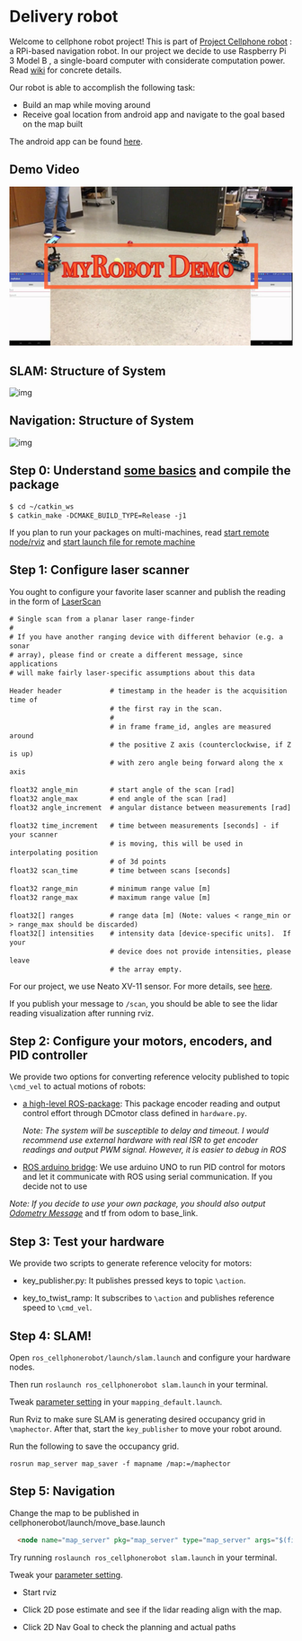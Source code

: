 # Delivery robot
Welcome to cellphone robot project! This is part of [Project Cellphone robot](https://github.com/wang3303/ros_cellphonerobot)
: a RPi-based navigation robot. In our project we decide to use Raspberry Pi 3 Model B
, a single-board computer with considerate computation power. Read [wiki](https://github.com/wang3303/delivery_bot/wiki)
for concrete details.

Our robot is able to accomplish the following task:
* Build an map while moving around
* Receive goal location from android app and navigate to the goal based on the map built

The android app can be found [here](https://github.com/AGKhalil/Cellphone_Robot/tree/master).

## Demo Video
[![Demo Video](https://github.com/AGKhalil/Cellphone_Robot/blob/master/wiki_images/VideoSS.png)](https://youtu.be/IUkcgtFX2zM)
## SLAM: Structure of System
![img](https://github.com/wang3303/delivery_bot/blob/master/slam.png)
## Navigation: Structure of System
![img](https://github.com/wang3303/delivery_bot/blob/master/navigation.png)

## Step 0: Understand [some basics](https://github.com/wang3303/delivery_bot/wiki/Basics) and compile the package
```commandline
$ cd ~/catkin_ws
$ catkin_make -DCMAKE_BUILD_TYPE=Release -j1
```
If you plan to run your packages on multi-machines, read [start remote node/rviz](https://github.com/wang3303/delivery_bot/wiki/remote-machine)
and [start launch file for remote machine](https://github.com/wang3303/delivery_bot/wiki/remote-launch)


## Step 1: Configure laser scanner
You ought to configure your favorite laser scanner and publish the reading in the form of [LaserScan](http://docs.ros.org/api/sensor_msgs/html/msg/LaserScan.html)
```buildoutcfg
# Single scan from a planar laser range-finder
#
# If you have another ranging device with different behavior (e.g. a sonar
# array), please find or create a different message, since applications
# will make fairly laser-specific assumptions about this data

Header header            # timestamp in the header is the acquisition time of 
                         # the first ray in the scan.
                         #
                         # in frame frame_id, angles are measured around 
                         # the positive Z axis (counterclockwise, if Z is up)
                         # with zero angle being forward along the x axis
                         
float32 angle_min        # start angle of the scan [rad]
float32 angle_max        # end angle of the scan [rad]
float32 angle_increment  # angular distance between measurements [rad]

float32 time_increment   # time between measurements [seconds] - if your scanner
                         # is moving, this will be used in interpolating position
                         # of 3d points
float32 scan_time        # time between scans [seconds]

float32 range_min        # minimum range value [m]
float32 range_max        # maximum range value [m]

float32[] ranges         # range data [m] (Note: values < range_min or > range_max should be discarded)
float32[] intensities    # intensity data [device-specific units].  If your
                         # device does not provide intensities, please leave
                         # the array empty.
```

For our project, we use Neato XV-11 sensor. For more details, see [here](https://github.com/wang3303/delivery_bot/wiki/Laser-scanner-setup).

If you publish your message to `/scan`, you should be able to see the lidar reading visualization after running rviz.

## Step 2: Configure your motors, encoders, and PID controller
We provide two options for converting reference velocity published to topic `\cmd_vel` to actual motions of robots: 
* [a high-level ROS-package](https://github.com/wang3303/delivery_bot/wiki/Diferential-drive): This package encoder reading and output control effort through DCmotor class defined in `hardware.py`.
    
    *Note: The system will be susceptible to delay and timeout. I would recommend use external hardware with real ISR to get
    encoder readings and output PWM signal. However, it is easier to debug in ROS*

* [ROS arduino bridge](https://github.com/wang3303/delivery_bot/wiki/ROS-arduino): We use arduino UNO to run PID control for motors and let it communicate with ROS using serial communication.
If you decide not to use

*Note: If you decide to use your own package, you should also output [Odometry Message](http://docs.ros.org/api/nav_msgs/html/msg/Odometry.html)* and tf from odom to
base_link.
 
## Step 3: Test your hardware

We provide two scripts to generate reference velocity for motors:

* key_publisher.py: It publishes pressed keys to topic `\action`.

* key_to_twist_ramp: It subscribes to `\action` and publishes reference speed to `\cmd_vel`.

## Step 4: SLAM!
Open `ros_cellphonerobot/launch/slam.launch` and configure your hardware nodes. 

Then run `roslaunch ros_cellphonerobot slam.launch` in your terminal.

Tweak [parameter setting](https://github.com/wang3303/delivery_bot/wiki/SLAM) in your `mapping_default.launch`. 

Run Rviz to make sure SLAM is generating desired occupancy grid in `\maphector`. After that, start the `key_publisher`
to move your robot around.

Run the following to save the occupancy grid.
```commandline
rosrun map_server map_saver -f mapname /map:=/maphector
```

## Step 5: Navigation

Change the map to be published in cellphonerobot/launch/move_base.launch

```html
  <node name="map_server" pkg="map_server" type="map_server" args="$(find ros_cellphonerobot)/map/map_name.yaml" output="screen"/>
```

Try running `roslaunch ros_cellphonerobot slam.launch` in your terminal.

Tweak your [parameter setting](http://kaiyuzheng.me/documents/navguide.pdf).

* Start rviz

* Click 2D pose estimate and see if the lidar reading align with the map.

* Click 2D Nav Goal to check the planning and actual paths
